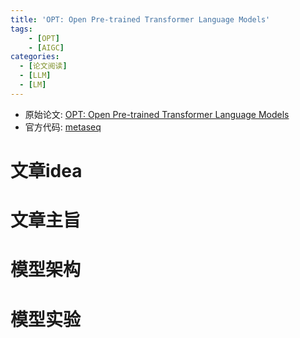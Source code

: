 ```yaml
---
title: 'OPT: Open Pre-trained Transformer Language Models'
tags: 
    - [OPT]
    - [AIGC]
categories: 
  - [论文阅读]
  - [LLM]
  - [LM]
---
```


* 原始论文: [OPT: Open Pre-trained Transformer Language Models](https://arxiv.org/pdf/2205.01068.pdf)
* 官方代码: [metaseq](https://github.com/facebookresearch/metaseq)

# 文章idea
# 文章主旨
# 模型架构
# 模型实验